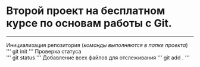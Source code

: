 # **Второй проект** на бесплатном курсе по основам работы с **Git**.  
----
Инициализация репозитория (_команды выполняются в папке проекта_)
'''
git init
'''
Проверка статуса  
'''
git status
'''
Добавление всех файлов для отслеживания
'''
git add .
'''
